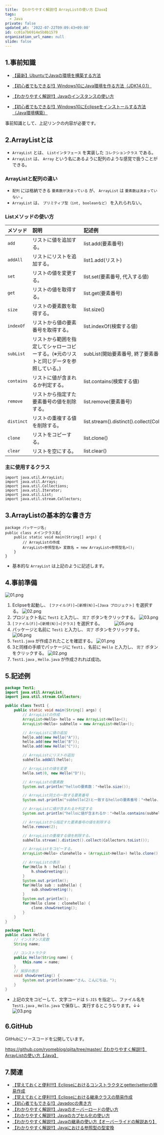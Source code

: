 ```yaml
---
title: 【わかりやすく解説‼】ArrayListの使い方【Java】
tags:
  - Java
private: false
updated_at: '2022-07-22T09:09:43+09:00'
id: cc01a7b6914e5b8b1579
organization_url_name: null
slide: false
---
```

## 1.事前知識
- [【最新】UbuntuでJavaの環境を構築する方法](https://qiita.com/ryome/items/37c53e9638a9c6ea146a)

- [【初心者でもできる‼】Windows10にJava環境を作る方法（JDK14.0.1）](https://qiita.com/ryome/items/30135570954e36196821)

- [【わかりやすく解説‼】Javaのインスタンスの使い方](https://qiita.com/ryome/items/62ba0d8395af6698053a)

- [【初心者でもできる‼】Windows10にEclipseをインストールする方法（Java環境構築）](https://qiita.com/ryome/items/b47c5acdaa52cffbec58)


事前知識として、上記リンクの内容が必要です。


## 2.ArrayListとは

- `ArrayList` とは、 `Listインタフェース` を実装した `コレクションクラス` である。
- `ArrayList` は、 `Array` という名にあるように配列のような感覚で扱うことができる。

### ArrayListと配列の違い
- `配列` には格納できる `要素数が決まっている` が、 `ArrayList` は `要素数は決まっていない` 。
- `ArrayList` は、 `プリミティブ型（int, booleanなど）` を入れられない。

### Listメソッドの使い方

| メソッド                 |    説明                                 |    記述例 　　　　　　　　　　　　　  |
|:------------------------|:------------------------------------------|:----------------------------------|
| `add`                | リストに値を追加する。                  |list.add(要素番号)|
| `addAll`                | リストにリストを追加する。　　　　　　|list1.add(リスト)|
| `set`               | リストの値を変更する。　　　　　　　　  |list.set(要素番号, 代入する値)|
| `get`                | リストの値を取得する。          　　　 |list.get(要素番号)         |
| `size`　              | リストの要素数を取得する。    　　　　　|list.size()           |
| `indexOf`              | リストから値の要素番号を取得する。      |list.indexOf(検索する値)       |
| `subList`  　               | リストから範囲を指定してシャローコピーする。(※元のリストと同じデータを参照している。)|subList(開始要素番号, 終了要素番号)          |
| `contains`                   | リストに値が含まれるか判定する。 　|list.contains(検索する値)              |
| `remove`                 | リストから指定すた要素番号の値を削除する。|list.remove(要素番号)    |
| `distinct`                   | リストの重複する値を削除する。      | list.stream().distinct().collect(Collectors.toList())|
| `clone`                   | リストをコピーする。                     |list.clone()|
| `clear`                   | リストを空にする。                     |list.clear()|

### 主に使用するクラス
```java:import
import java.util.ArrayList;
import java.util.Arrays;
import java.util.Collections;
import java.util.Iterator;
import java.util.List;
import java.util.stream.Collectors;
```

## 3.ArrayListの基本的な書き方

```PHP:テストクラス
package パッケージ名;
public class メインクラス名{
    public static void main(String[] args) {
        // ArrayListの作成
        ArrayList<参照型名> 変数名 = new ArrayList<参照型名>();
    }
}
```

- 基本的な `ArrayList` は上記のように記述します。

## 4.事前準備
![01.png](https://qiita-image-store.s3.ap-northeast-1.amazonaws.com/0/449867/866ce029-9f28-05d3-ab0b-5e7b0467aafa.png)
1. Eclipseを起動し、 `[ファイル(F)]→[新規(N)]→[Java プロジェクト]` を選択する。
![02.png](https://qiita-image-store.s3.ap-northeast-1.amazonaws.com/0/449867/f1c5cc3c-449f-a66a-caef-d5f681054041.png)
2. プロジェクト名に `Test1` と入力し、 `完了` ボタンをクリックする。
![03.png](https://qiita-image-store.s3.ap-northeast-1.amazonaws.com/0/449867/a98626bb-291e-6aa8-5d69-df243d1673ca.png)
3. `[ファイル(F)]→[新規(N)]→[クラス]` を選択する。　　　
![05.png](https://qiita-image-store.s3.ap-northeast-1.amazonaws.com/0/449867/d0382456-4dd1-7474-4fbf-79735739b62c.png)
4. パッケージと名前に `Test1` と入力し、 `完了` ボタンをクリックする。
![06.png](https://qiita-image-store.s3.ap-northeast-1.amazonaws.com/0/449867/deff58a6-dfe5-ec36-8a1c-e0d7d7c9833b.png)
5. `Test1.java` が作成されたことを確認する。
![01.png](https://qiita-image-store.s3.ap-northeast-1.amazonaws.com/0/449867/00e327b1-8a43-20e1-5354-445328cd3870.png)
6. 3と同様の手順でパッケージに `Test1` 、名前に `Hello` と入力し、 `完了` ボタンをクリックする。
![02.png](https://qiita-image-store.s3.ap-northeast-1.amazonaws.com/0/449867/d81125c6-e164-4a61-0fe4-765f0c087c47.png)
7. `Test1.java` , `Hello.java` が作成されれば成功。

## 5.記述例

```java:Test1.java
package Test1;
import java.util.ArrayList;
import java.util.stream.Collectors;

public class Test1 {
    public static void main(String[] args) {
    	// ArrayListの作成
    	ArrayList<Hello> hello = new ArrayList<Hello>();
    	ArrayList<Hello> subhello = new ArrayList<Hello>();

    	// ArrayListに値の追加
    	hello.add(new Hello("A"));
    	hello.add(new Hello("B"));
    	hello.add(new Hello("C"));

    	// ArrayListにリストの追加
    	subhello.addAll(hello);

    	// ArrayListの値を変更
    	hello.set(0, new Hello("D"));

    	// ArrayListの要素数
    	System.out.println("helloの要素数："+hello.size());

    	// ArrayList同士の一致する要素番号
    	System.out.println("subhello(2)と一致するhelloの要素番号："+hello.indexOf(subhello.get(2)));

    	// ArrayListに値が含まれるか判定する
    	System.out.println("helloに値が含まれるか："+hello.contains(subhello.get(2)));

    	// ArrayListから指定すた要素番号の値を削除する
    	hello.remove(2);

    	// ArrayListの重複する値を削除する。
    	subhello.stream().distinct().collect(Collectors.toList());

    	// ArrayListをコピーする。
    	ArrayList<Hello> clonehello = (ArrayList<Hello>) hello.clone();

    	// ArrayListの表示
    	for(Hello h : hello) {
    		h.showGreeting();
    	}
    	System.out.println();
    	for(Hello sub : subhello) {
    		sub.showGreeting();
    	}
    	System.out.println();
    	for(Hello clone : clonehello) {
    		clone.showGreeting();
    	}
    }
}
```

```java:Hello.java
package Test1;
public class Hello {
	// インスタンス変数
	String name;

	// コンストラクタ
    public Hello(String name) {
        this.name = name;
    }
    // 挨拶の表示
    void showGreeting() {
        System.out.println(name+"さん、こんにちは。");
    }
}
```

- 上記の文をコピーして、文字コードは `S-JIS` を指定し、ファイル名を `Test1.java` , `Hello.java` で保存し、実行するとこうなります。↓↓　　　　　　　　　
![03.png](https://qiita-image-store.s3.ap-northeast-1.amazonaws.com/0/449867/6d3d2cef-6476-d48f-07c2-d3c79600a25d.png)

## 6.GitHub
GitHubにソースコードを公開しています。

https://github.com/ryomeblog/qiita/tree/master/【わかりやすく解説‼】ArrayListの使い方【Java】


## 7.関連
- [【覚えておくと便利!!!】Eclipseにおけるコンストラクタとgetter/setterの簡易作成](https://qiita.com/ryome/items/6c487ccc0c39847cd55f)
- [【覚えておくと便利!!!】Eclipseにおける継承クラスの簡易作成](https://qiita.com/ryome/items/4fcf62b4bc60fb6a4d07)
- [【初心者でもできる‼】Javadocの書き方](https://qiita.com/ryome/items/4f2d5928c8aaf195f407)
- [【わかりやすく解説‼】Javaのオーバーロードの使い方](https://qiita.com/ryome/items/f1ca8cc7538f4c6d26c0)
- [【わかりやすく解説‼】Javaのカプセル化の使い方](https://qiita.com/ryome/items/fc44dfad297b35bf7559)
- [【わかりやすく解説‼】Javaの継承の使い方【オーバーライドの解説あり】](https://qiita.com/ryome/items/97b82c5519e39d3f21c1)
- [【わかりやすく解説‼】Javaにおける参照型の型変換](https://qiita.com/ryome/items/2453949b978bf166e204)
